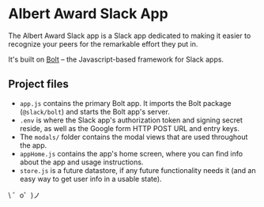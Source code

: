 Albert Award Slack App
=================

The Albert Award Slack app is a Slack app dedicated to making it easier to recognize your peers for the remarkable effort they put in.

It's built on [Bolt](https://slack.dev/bolt)  – the Javascript-based framework for Slack apps.

Project files
------------

- `app.js` contains the primary Bolt app. It imports the Bolt package (`@slack/bolt`) and starts the Bolt app's server.
- `.env` is where the Slack app's authorization token and signing secret reside, as well as the Google form HTTP POST URL and entry keys.
- The `modals/` folder contains the modal views that are used throughout the app.
- `appHome.js` contains the app's home screen, where you can find info about the app and usage instructions.
- `store.js` is a future datastore, if any future functionality needs it (and an easy way to get user info in a usable state).


\ ゜o゜)ノ
